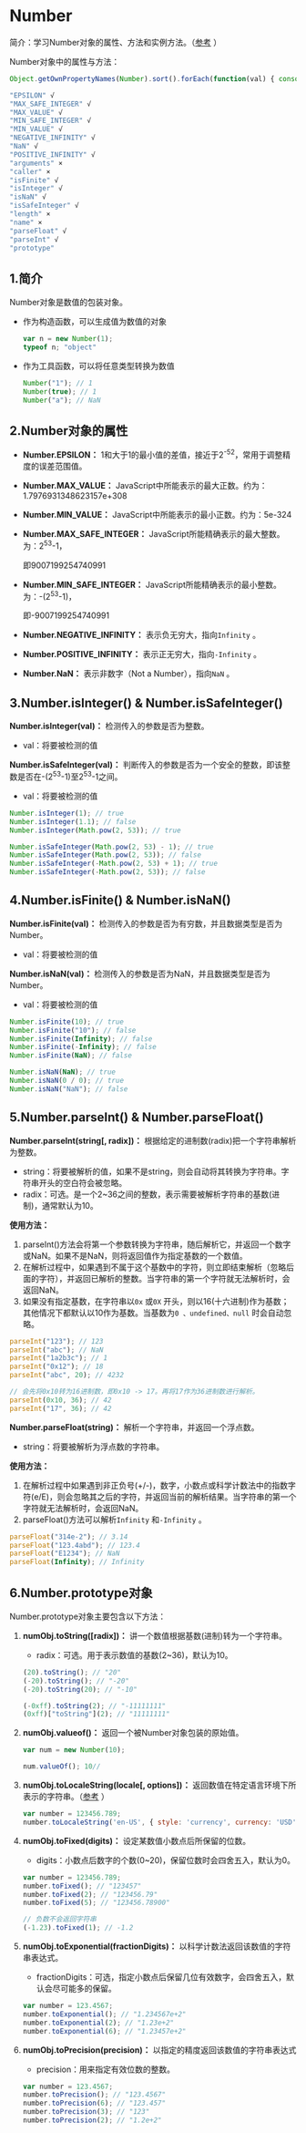 # Number

简介：学习Number对象的属性、方法和实例方法。（[参考](https://developer.mozilla.org/zh-CN/docs/Web/JavaScript/Reference/Global_Objects/Number) ） 

Number对象中的属性与方法：

```javascript
Object.getOwnPropertyNames(Number).sort().forEach(function(val) { console.log(val); });

"EPSILON" √
"MAX_SAFE_INTEGER" √
"MAX_VALUE" √
"MIN_SAFE_INTEGER" √
"MIN_VALUE" √
"NEGATIVE_INFINITY" √
"NaN" √
"POSITIVE_INFINITY" √
"arguments" ×
"caller" ×
"isFinite" √
"isInteger" √
"isNaN" √
"isSafeInteger" √
"length" ×
"name" ×
"parseFloat" √
"parseInt" √
"prototype"
```

## 1.简介

Number对象是数值的包装对象。

- 作为构造函数，可以生成值为数值的对象

  ```javascript
  var n = new Number(1);
  typeof n; "object"
  ```

- 作为工具函数，可以将任意类型转换为数值

  ```javascript
  Number("1"); // 1
  Number(true); // 1
  Number("a"); // NaN
  ```

## 2.Number对象的属性

- **Number.EPSILON：** 1和大于1的最小值的差值，接近于2<sup>-52</sup>，常用于调整精度的误差范围值。

- **Number.MAX_VALUE：** JavaScript中所能表示的最大正数。约为：1.7976931348623157e+308

- **Number.MIN_VALUE：** JavaScript中所能表示的最小正数。约为：5e-324

- **Number.MAX_SAFE_INTEGER：** JavaScript所能精确表示的最大整数。为：2<sup>53</sup>-1，

  即9007199254740991

- **Number.MIN_SAFE_INTEGER：** JavaScript所能精确表示的最小整数。为：-(2<sup>53</sup>-1)，

  即-9007199254740991

- **Number.NEGATIVE_INFINITY：** 表示负无穷大，指向``Infinity`` 。

- **Number.POSITIVE_INFINITY：** 表示正无穷大，指向``-Infinity`` 。

- **Number.NaN：** 表示非数字（Not a Number），指向``NaN`` 。

## 3.Number.isInteger() & Number.isSafeInteger()

**Number.isInteger(val)：** 检测传入的参数是否为整数。

- val：将要被检测的值

**Number.isSafeInteger(val)：** 判断传入的参数是否为一个安全的整数，即该整数是否在-(2<sup>53</sup>-1)至2<sup>53</sup>-1之间。

- val：将要被检测的值

```javascript
Number.isInteger(1); // true
Number.isInteger(1.1); // false
Number.isInteger(Math.pow(2, 53)); // true

Number.isSafeInteger(Math.pow(2, 53) - 1); // true
Number.isSafeInteger(Math.pow(2, 53)); // false
Number.isSafeInteger(-Math.pow(2, 53) + 1); // true
Number.isSafeInteger(-Math.pow(2, 53)); // false
```

## 4.Number.isFinite() & Number.isNaN()

**Number.isFinite(val)：** 检测传入的参数是否为有穷数，并且数据类型是否为Number。

- val：将要被检测的值

**Number.isNaN(val)：** 检测传入的参数是否为NaN，并且数据类型是否为Number。

- val：将要被检测的值

```javascript
Number.isFinite(10); // true
Number.isFinite("10"); // false
Number.isFinite(Infinity); // false
Number.isFinite(-Infinity); // false
Number.isFinite(NaN); // false

Number.isNaN(NaN); // true
Number.isNaN(0 / 0); // true
Number.isNaN("NaN"); // false
```

## 5.Number.parseInt() & Number.parseFloat()

**Number.parseInt(string[, radix])：** 根据给定的进制数(radix)把一个字符串解析为整数。

- string：将要被解析的值，如果不是string，则会自动将其转换为字符串。字符串开头的空白符会被忽略。
- radix：可选。是一个2~36之间的整数，表示需要被解析字符串的基数(进制)，通常默认为10。

**使用方法：** 

1. parseInt()方法会将第一个参数转换为字符串，随后解析它，并返回一个数字或NaN。如果不是NaN，则将返回值作为指定基数的一个数值。
2. 在解析过程中，如果遇到不属于这个基数中的字符，则立即结束解析（忽略后面的字符），并返回已解析的整数。当字符串的第一个字符就无法解析时，会返回NaN。
3. 如果没有指定基数，在字符串以``0x`` 或``0X`` 开头，则以16(十六进制)作为基数；其他情况下都默认以10作为基数。当基数为``0 、undefined、null`` 时会自动忽略。

```javascript
parseInt("123"); // 123
parseInt("abc"); // NaN
parseInt("1a2b3c"); // 1
parseInt("0x12"); // 18
parseInt("abc", 20); // 4232

// 会先将0x10转为16进制数，即0x10 -> 17。再将17作为36进制数进行解析。
parseInt(0x10, 36); // 42
parseInt("17", 36); // 42
```

**Number.parseFloat(string)：** 解析一个字符串，并返回一个浮点数。

- string：将要被解析为浮点数的字符串。

**使用方法：** 

1. 在解析过程中如果遇到非正负号(+/-)，数字，小数点或科学计数法中的指数字符(e/E)，则会忽略其之后的字符，并返回当前的解析结果。当字符串的第一个字符就无法解析时，会返回NaN。
2. parseFloat()方法可以解析``Infinity`` 和``-Infinity`` 。

```javascript
parseFloat("314e-2"); // 3.14
parseFloat("123.4abd"); // 123.4
parseFloat("E1234"); // NaN
parseFloat(Infinity); // Infinity
```

## 6.Number.prototype对象

Number.prototype对象主要包含以下方法：

1. **numObj.toString([radix])：** 讲一个数值根据基数(进制)转为一个字符串。

   - radix：可选。用于表示数值的基数(2~36)，默认为10。

   ```javascript
   (20).toString(); // "20"
   (-20).toString(); // "-20"
   (-20).toString(20); // "-10"

   (-0xff).toString(2); // "-11111111"
   (0xff)["toString"](2); // "11111111"
   ```

2. **numObj.valueof()：** 返回一个被Number对象包装的原始值。

   ```javascript
   var num = new Number(10);

   num.valueOf(); 10// 
   ```

3. **numObj.toLocaleString(locale[, options])：** 返回数值在特定语言环境下所表示的字符串。（[参考](https://developer.mozilla.org/zh-CN/docs/Web/JavaScript/Reference/Global_Objects/Number/toLocaleString) ）

   ```javascript
   var number = 123456.789;
   number.toLocaleString('en-US', { style: 'currency', currency: 'USD' }) // "$123,456.79"
   ```

4. **numObj.toFixed(digits)：** 设定某数值小数点后所保留的位数。

   - digits：小数点后数字的个数(0~20)，保留位数时会四舍五入，默认为0。

   ```javascript
   var number = 123456.789;
   number.toFixed(); // "123457"
   number.toFixed(2); // "123456.79"
   number.toFixed(5); // "123456.78900"

   // 负数不会返回字符串
   (-1.23).toFixed(1); // -1.2
   ```

5. **numObj.toExponential(fractionDigits)：** 以科学计数法返回该数值的字符串表达式。

   - fractionDigits：可选，指定小数点后保留几位有效数字，会四舍五入，默认会尽可能多的保留。

   ```javascript
   var number = 123.4567;
   number.toExponential(); // "1.234567e+2"
   number.toExponential(2); // "1.23e+2"
   number.toExponential(6); // "1.23457e+2"
   ```

6. **numObj.toPrecision(precision)：** 以指定的精度返回该数值的字符串表达式

   - precision：用来指定有效位数的整数。

   ```javascript
   var number = 123.4567;
   number.toPrecision(); // "123.4567"
   number.toPrecision(6); // "123.457"
   number.toPrecision(3); // "123"
   number.toPrecision(2); // "1.2e+2"
   ```

   ​

